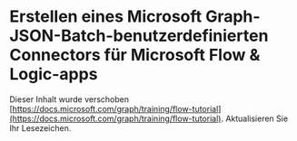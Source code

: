 # <a name="create-a-microsoft-graph-json-batch-custom-connector-for-microsoft-flow--logic-apps"></a>Erstellen eines Microsoft Graph-JSON-Batch-benutzerdefinierten Connectors für Microsoft Flow & Logic-apps

Dieser Inhalt wurde verschoben [https://docs.microsoft.com/graph/training/flow-tutorial](https://docs.microsoft.com/graph/training/flow-tutorial). Aktualisieren Sie Ihr Lesezeichen.
